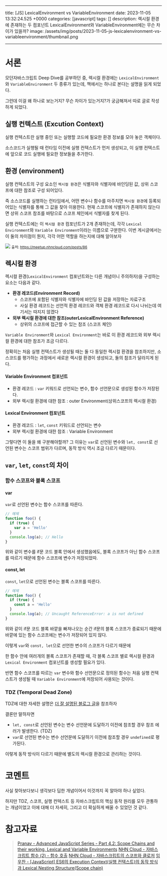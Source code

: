 

---
title: [JS] LexicalEnvironment vs VariableEnvironment
date: 2023-11-05 13:32:24.525 +0000
categories: [javascript]
tags: []
description: 렉시컬 환경에 존재하는 두 컴포넌트 LexicalEnvironment와 VariableEnvironment에는 무슨 차이가 있을까?
image: /assets/img/posts/2023-11-05-js-lexicalenvironment-vs-variableenvironment/thumbnail.png

---

# 서론

모던자바스크립트 Deep Dive를 공부하던 중, 렉시컬 환경에는 `LexicalEnvironment`와 `VariableEnvironment` 두 종류가 있는데, 책에서는 하나로 본다는 설명을 읽게 되었다.

그런데 이걸 왜 하나로 보는거지? 무슨 차이가 있는거지?가 궁금해져서 따로 글로 작성하게 되었다.

## 실행 컨텍스트 (Excution Context)

실행 컨텍스트란 실행 중인 또는 실행할 코드에 필요한 환경 정보를 모아 놓은 객체이다.

소스코드가 실행될 때 런타임 이전에 실행 컨텍스트가 먼저 생성되고, 이 실행 컨텍스트에 앞으로 코드 실행에 필요한 정보들을 추가한다.

## 환경 (environment)

실행 컨텍스트의 구성 요소인 `렉시컬 환경`은 식별자와 식별자에 바인딩된 값, 상위 스코프에 대한 참조로 구성 되어있다.

즉 소스코드를 실행하는 런타임에서, 어떤 변수나 함수를 마주치면 `렉시컬 환경`에 등록되어있는 식별자를 통해 그 값을 찾아 이용한다. 현재 스코프에 식별자가 존재하지 않는다면 상위 스코프 참조를 바탕으로 스코프 체인에서 식별자를 찾게 된다.

실행 컨텍스트에는 이 `렉시컬 환경` 컴포넌트가 2개 존재하는데, 각각 `Lexical Environment`와 `Variable Environment`이라는 이름으로 구분한다. 
이번 게시글에서는 이 둘의 차이점이 뭔지, 각각 어떤 역할을 하는지에 대해 알아보자

![](/assets/img/posts/2023-11-05-js-lexicalenvironment-vs-variableenvironment/img0.png)
<small>출처: https://meetup.nhncloud.com/posts/86</small>

## 렉시컬 환경
렉시컬 환경(`LexicalEnvironment` 컴포넌트와는 다른 개념이니 주의하자)을 구성하는 요소는 다음과 같다.
- **환경 레코드(Environment Record)**
  - 스코프에 포함된 식별자와 식별자에 바인딩 된 값을 저장하는 자료구조
  - 사실 환경 레코드는  선언적 환경 레코드와 객체 환경 레코드로 다시 나뉘는데 여기서는 따지지 않겠다
- **외부 렉시컬 환경에 대한 참조(outerLexicalEnvironment Reference)**
  - 상위의 스코프에 접근할 수 있는 참조 (스코프 체인)

`Variable Environment`와 `Lexical Environment`는 바로 이 환경 레코드와 외부 렉시컬 환경에 대한 참조가 조금 다르다.

정확히는 처음 실행 컨텍스트가 생성될 때는 둘 다 동일한 렉시컬 환경을 참조하지만, 소스코드를 평가하는 과정에서 새로운 렉시컬 환경이 생성되고, 둘의 참조가 달라지게 된다.

#### Variable Environment 컴포넌트
- 환경 레코드 : `var` 키워드로 선언되는 변수, 함수 선언문으로 생성된 함수가 저장된다.
- 외부 렉시컬 환경에 대한 참조 : outer Environment(상위스코프의 렉시컬 환경)

#### Lexical Environment 컴포넌트
- 환경 레코드 : `let`, `const` 키워드로 선언되는 변수
- 외부 렉시컬 환경에 대한 참조 : Variable Environment

그렇다면 이 둘을 왜 구분해야할까?
그 이유는 `var`로 선언된 변수와 `let, const`로 선언된 변수는 스코프 범위가 다르며, 동작 방식 역시 조금 다르기 때문이다.

## `var`, `let`, `const`의 차이

### 함수 스코프와 블록 스코프

#### var
`var`로 선언된 변수는 함수 스코프를 따른다.

```javascript
// 예제
function foo() {
  if (true) {
    var a = 'Hello'
  }
  console.log(a); // Hello
}
```

위와 같이 변수를 if문 코드 블록 안에서 생성했음에도, 블록 스코프가 아닌 함수 스코프를 따르기 때문에 함수 스코프에 변수가 저장되었따.

#### const, let
`const`, `let`으로 선언된 변수는 블록 스코프를 따른다.

```javascript
// 예제
function foo() {
  if (true) {
    const a = 'Hello'
  }
  console.log(a); // Uncaught ReferenceError: a is not defined
}
```

위와 같이 if문 코드 블록 바깥을 빠져나오는 순간 if문의 블록 스코프가 종료되기 때문에 바깥에 있는 함수 스코프에는 변수가 저장되어 있지 않다.

이렇게 `var`와 `const, let`으로 선언한 변수의 스코프가 다르기 때문에

한 함수 안에 여러개의 블록 스코프가 존재할 때, 각 블록 스코프 별로 렉시컬 환경과 `Lexical Environment` 컴포넌트를 생성할 필요가 있다.

반면 함수 스코프를 따르는 `var` 변수와 함수 선언문으로 정의된 함수는 처음 실행 컨텍스트가 생성될 때 `Variable Environment`에 저장되어 사용되는 것이다.

### TDZ (Temporal Dead Zone)
TDZ에 대한 자세한 설명은 [더 잘 설명된 블로그 글](https://www.google.com/search?q=Temporal+Dead+Zone&oq=Temporal+Dead+Zone&gs_lcrp=EgZjaHJvbWUyCQgAEEUYORiABDIHCAEQABiABDIHCAIQABiABDIHCAMQABiABDIGCAQQABgeMgYIBRAAGB4yBggGEAAYHjIGCAcQABgeMgYICBAAGB4yBggJEAAYHtIBBzMwMWowajSoAgCwAgA&sourceid=chrome&ie=UTF-8#ip=1)을 참조하자

결론만 말하자면 

- `let, const`로 선언된 변수는 변수 선언문에 도달하기 이전에 참조할 경우 참조 에러가 발생한다. (TDZ)
- `var`로 선언된 변수는 변수 선언문에 도달하기 이전에 참조할 경우 `undefined`로 평가된다.

이렇게 동작 방식이 다르기 때문에 별도의 렉시컬 환경으로 관리하는 것이다.

# 코멘트

사실 찾아보다보니 생각보다 딥한 개념이어서 이것까지 꼭 알아야 하나 싶었다.

하지만 TDZ, 스코프, 실행 컨텍스트 등 자바스크립트의 핵심 동작 원리를 모두 관통하는 개념이었고 이에 대해 더 자세히, 그리고 더 확실하게 배울 수 있었던 것 같다.

# 참고자료
> [Pranav - Advanced JavaScript Series - Part 4.2: Scope Chains and their working, Lexical and Variable Environments](https://dev.to/pranav016/advanced-javascript-series-part-42-scope-chains-and-their-working-lexical-and-variable-environments-19d5)
[NHN Cloud - 자바스크립트 함수 (2) - 함수 호출](https://meetup.nhncloud.com/posts/123)
[NHN Cloud - 자바스크립트의 스코프와 클로저](https://meetup.nhncloud.com/posts/86)
[임우찬 - [JavaScript] ES6의 Execution Context(실행 컨텍스트)의 동작 방식과 Lexical Nesting Structure(Scope chain)](https://m.blog.naver.com/dlaxodud2388/222655214381)

        
